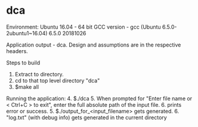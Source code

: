 # dca
Environment:
Ubuntu 16.04 - 64 bit
GCC version - gcc (Ubuntu 6.5.0-2ubuntu1~16.04) 6.5.0 20181026

Application output - dca.
Design and assumptions are in the respective headers.

Steps to build
1. Extract to directory.
2. cd to that top level directory "dca"
3. $make all

Running the application:
4. $./dca
5. When prompted for "Enter file name or < Ctrl+C > to exit", enter the full absolute path of the input file.
6. prints error or success.
5. $./output_for_<input_filename> gets generated.
6.  "log.txt" (with debug info) gets generated in the current directory 


